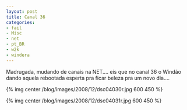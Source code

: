 ```yaml
---
layout: post
title: Canal 36
categories:
- fail
- Misc
- net
- pt_BR
- w2k
- windera
---
```

Madrugada, mudando de canais na NET.... eis que no canal 36 o Windão dando aquela rebootada esperta pra ficar beleza pra um novo dia....

{% img center /blog/images/2008/12/dsc04030r.jpg 600 450 %}

{% img center /blog/images/2008/12/dsc04031r.jpg 600 450 %}
